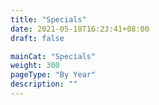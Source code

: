 ```yaml
---
title: "Specials"
date: 2021-05-18T16:23:41+08:00
draft: false

mainCat: "Specials"
weight: 300
pageType: "By Year"
description: ""
---
```

